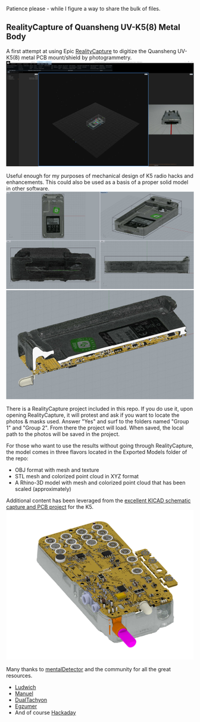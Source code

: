Patience please - while I figure a way to share the bulk of files.

## RealityCapture of Quansheng UV-K5(8) Metal Body ##


A first attempt at using Epic [RealityCapture](https://www.capturingreality.com/) to digitize the Quansheng UV-K5(8) metal PCB mount/shield by photogrammetry.
![](https://github.com/mdlougheed/Quansheng_UV_K5-8-_Metal_Body/blob/main/ScreenShots/RC-1.jpg)

Useful enough for my purposes of mechanical design of K5 radio hacks and enhancements.  This could also be used as a basis of a proper solid model in other software.
![](https://github.com/mdlougheed/Quansheng_UV_K5-8-_Metal_Body/blob/main/ScreenShots/Rhino-1.jpg)
![](https://github.com/mdlougheed/Quansheng_UV_K5-8-_Metal_Body/blob/main/ScreenShots/Rhino-3.jpg)


There is a RealityCapture project included in this repo.  If you do use it, upon opening RealityCapture, it will protest and ask if you want to locate the photos & masks used.  Answer "Yes" and surf to the folders named "Group 1" and "Group 2".  From there the project will load.  When saved, the local path to the photos will be saved in the project.

For those who want to use the results without going through RealityCapture, the model comes in three flavors located in the Exported Models folder of the repo:

- OBJ format with mesh and texture
- STL mesh and colorized point cloud in XYZ format
- A Rhino-3D model with mesh and colorized point cloud that has been scaled (approximately)

Additional content has been leveraged from the [excellent KICAD schematic capture and PCB project](https://github.com/mentalDetector/Quansheng_UV-K5_PCB_R51-V1.4_PCB_Reversing_Rev._0.9) for the K5.  
![](https://github.com/mdlougheed/Quansheng_UV_K5-8-_Metal_Body/blob/main/ScreenShots/Rhino-2.jpg)


Many thanks to [mentalDetector](https://github.com/mentalDetector) and the community for all the great resources.

- [Ludwich](https://github.com/ludwich66)
- [Manuel](https://github.com/manujedi)
- [DualTachyon](https://github.com/DualTachyon/uv-k5-firmware)
- [Egzumer](https://github.com/egzumer/uv-k5-firmware-custom)
- And of course [Hackaday](https://hackaday.com/blog/?s=quansheng)

